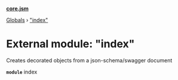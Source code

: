 **[core.jsm](../README.md)**

[Globals](../globals.md) › [&quot;index&quot;](_index_.md)

# External module: "index"

Creates decorated objects from a json-schema/swagger document

**`module`** index